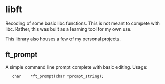 # libft
Recoding of some basic libc functions. This is not meant to compete with libc. Rather, this was built as a learning tool for my own use.

This library also houses a few of my personal projects.
## ft_prompt
A simple command line prompt complete with basic editing. Usage:

`   char    *ft_prompt(char *prompt_string);`
